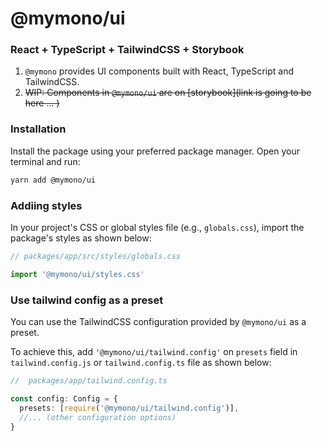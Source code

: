 # @mymono/ui
### React + TypeScript + TailwindCSS + Storybook
1. `@mymono` provides UI components built with React, TypeScript and TailwindCSS.
2. ~~WIP: Components in `@mymono/ui` are on [storybook](link is going to be here ... )~~

### Installation
Install the package using your preferred package manager. Open your terminal and run:
```bash
yarn add @mymono/ui
```

### Addiing styles
In your project's CSS or global styles file (e.g., `globals.css`), import the package's styles as shown below:
```ts
// packages/app/src/styles/globals.css

import '@mymono/ui/styles.css'
```

### Use tailwind config as a preset
You can use the TailwindCSS configuration provided by `@mymono/ui` as a preset.

To achieve this, add `'@mymono/ui/tailwind.config'` on `presets` field in `tailwind.config.js` or `tailwind.config.ts` file as shown below:
```ts
//  packages/app/tailwind.config.ts

const config: Config = {
  presets: [require('@mymono/ui/tailwind.config')],
  //... (other configuration options)
}
```

